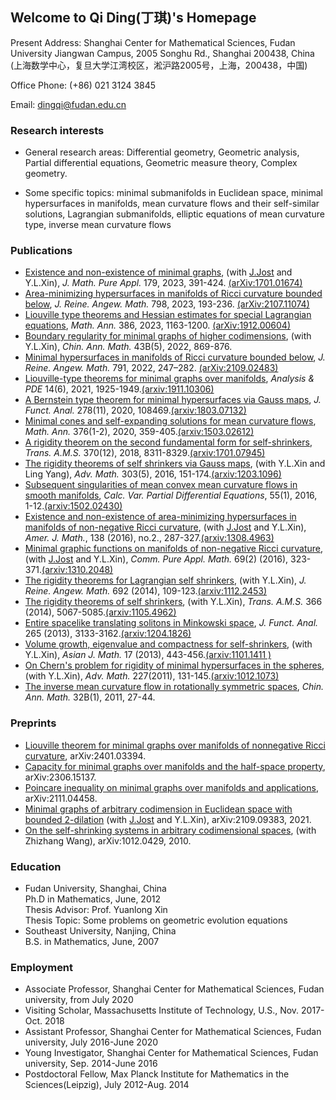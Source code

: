 ## Welcome to Qi Ding(丁琪)'s Homepage   

Present Address: Shanghai Center for Mathematical Sciences, Fudan University Jiangwan Campus, 2005 Songhu Rd., Shanghai 200438, China  
(上海数学中心，复旦大学江湾校区，淞沪路2005号，上海，200438，中国)

Office Phone: (+86) 021 3124 3845

Email: dingqi@fudan.edu.cn

### Research interests
- General research areas: Differential geometry, Geometric analysis, Partial differential equations, Geometric measure theory, Complex geometry.

- Some specific topics: minimal submanifolds in Euclidean space, minimal hypersurfaces in manifolds, mean curvature flows and their self-similar solutions, Lagrangian submanifolds, elliptic equations of mean curvature type, inverse mean curvature flows 

### Publications 


- [Existence and non-existence of minimal graphs](https://www.sciencedirect.com/science/article/pii/S0021782423001320), (with [J.Jost](https://www.mis.mpg.de/people/juergen-jost) and Y.L.Xin),  _J. Math. Pure Appl._ 179, 2023, 391-424. [(arXiv:1701.01674)](https://arxiv.org/pdf/1701.01674.pdf)
- [Area-minimizing hypersurfaces in manifolds of Ricci curvature bounded below](https://www.degruyter.com/document/doi/10.1515/crelle-2023-0008/html), _J. Reine. Angew. Math._ 798, 2023, 193-236. [(arXiv:2107.11074)](https://arxiv.org/pdf/2107.11074.pdf)
- [Liouville type theorems and Hessian estimates for special Lagrangian equations](https://rdcu.be/cRhMN), _Math. Ann._ 386, 2023, 1163-1200. [(arXiv:1912.00604)](https://arxiv.org/pdf/1912.00604.pdf)
- [Boundary regularity for minimal graphs of higher codimensions](https://link.springer.com/article/10.1007/s11401-022-0364-z), (with Y.L.Xin), _Chin. Ann. Math._ 43B(5), 2022, 869-876.
- [Minimal hypersurfaces in manifolds of Ricci curvature bounded below](https://www.degruyter.com/document/doi/10.1515/crelle-2022-0050/html), _J. Reine. Angew. Math._ 791, 2022, 247–282. [(arXiv:2109.02483)](https://arxiv.org/pdf/2109.02483.pdf)
- [Liouville-type theorems for minimal graphs over manifolds](https://msp.org/apde/2021/14-6/apde-v14-n6-p11-p.pdf), _Analysis & PDE_ 14(6), 2021, 1925-1949.[(arxiv:1911.10306)](https://arxiv.org/pdf/1911.10306.pdf)
- [A Bernstein type theorem for minimal hypersurfaces via Gauss maps](https://www.sciencedirect.com/science/article/pii/S0022123620300124?via%3Dihub), _J. Funct. Anal._ 278(11), 2020, 108469.[(arxiv:1803.07132)](https://arxiv.org/pdf/1803.07132.pdf)
- [Minimal cones and self-expanding solutions for mean curvature flows](https://link.springer.com/content/pdf/10.1007/s00208-019-01941-1.pdf), _Math. Ann._ 376(1-2), 2020, 359-405.[(arxiv:1503.02612)](https://arxiv.org/pdf/1503.02612.pdf)
- [A rigidity theorem on the second fundamental form for self-shrinkers](https://www.ams.org/journals/tran/2018-370-12/S0002-9947-2018-07578-X/S0002-9947-2018-07578-X.pdf), _Trans. A.M.S._ 370(12), 2018, 8311-8329.[(arxiv:1701.07945)](https://arxiv.org/pdf/1701.07945.pdf)
- [The rigidity theorems of self shrinkers via Gauss maps](https://www.sciencedirect.com/science/article/pii/S0001870816310465?via%3Dihub), (with Y.L.Xin and Ling Yang), _Adv. Math._ 303(5), 2016, 151-174.[(arxiv:1203.1096)](https://arxiv.org/pdf/1203.1096.pdf)
- [Subsequent singularities of mean convex mean curvature flows in smooth manifolds](https://link.springer.com/content/pdf/10.1007/s00526-015-0937-8.pdf), _Calc. Var. Partial Differential Equations_, 55(1), 2016, 1-12.[(arxiv:1502.02430)](https://arxiv.org/pdf/1502.02430.pdf)
- [Existence and non-existence of area-minimizing hypersurfaces in manifolds of non-negative Ricci curvature](https://muse.jhu.edu/article/613784/pdf), (with [J.Jost](https://www.mis.mpg.de/people/juergen-jost) and Y.L.Xin), _Amer. J. Math._, 138 (2016), no.2., 287-327.[(arxiv:1308.4963)](https://arxiv.org/pdf/1308.4963.pdf)
- [Minimal graphic functions on manifolds of non-negative Ricci curvature](https://onlinelibrary.wiley.com/doi/epdf/10.1002/cpa.21566), (with [J.Jost](https://www.mis.mpg.de/people/juergen-jost) and Y.L.Xin), _Comm. Pure Appl. Math._ 69(2) (2016), 323-371.[(arxiv:1310.2048)](https://arxiv.org/pdf/1310.2048.pdf)
- [The rigidity theorems for Lagrangian self shrinkers](https://www.degruyter.com/document/doi/10.1515/crelle-2012-0081/html), (with Y.L.Xin), _J. Reine. Angew. Math._ 692 (2014), 109-123.[(arxiv:1112.2453)](https://arxiv.org/pdf/1112.2453.pdf)
- [The rigidity theorems of self shrinkers](https://www.ams.org/journals/tran/2014-366-10/S0002-9947-2014-05901-1/S0002-9947-2014-05901-1.pdf), (with Y.L.Xin), _Trans. A.M.S._ 366 (2014), 5067-5085.[(arxiv:1105.4962)](https://arxiv.org/pdf/1105.4962.pdf)
- [Entire spacelike translating solitons in Minkowski space](https://www.sciencedirect.com/science/article/pii/S0022123613003650?via%3Dihub), _J. Funct. Anal._ 265 (2013), 3133-3162.[(arxiv:1204.1826)](https://arxiv.org/pdf/1204.1826.pdf)
- [Volume growth, eigenvalue and compactness for self-shrinkers](https://www.intlpress.com/site/pub/files/_fulltext/journals/ajm/2013/0017/0003/AJM-2013-0017-0003-a003.pdf), (with Y.L.Xin), _Asian J. Math._ 17 (2013), 443-456.[(arxiv:1101.1411 )](https://arxiv.org/pdf/1101.1411.pdf)
- [On Chern's problem for rigidity of minimal hypersurfaces in the spheres](https://www.sciencedirect.com/science/article/pii/S0001870811000338?via%3Dihub), (with Y.L.Xin), _Adv. Math._ 227(2011), 131-145.[(arxiv:1012.1073)](https://arxiv.org/pdf/1012.1073.pdf)
- [The inverse mean curvature flow in rotationally symmetric spaces](https://link.springer.com/content/pdf/10.1007/s11401-010-0626-z.pdf), _Chin. Ann. Math._ 32B(1), 2011, 27-44.

### Preprints

- [Liouville theorem for minimal graphs over manifolds of nonnegative Ricci curvature](https://arxiv.org/pdf/2401.03394.pdf), arXiv:2401.03394.
- [Capacity for minimal graphs over manifolds and the half-space property](https://arxiv.org/pdf/2306.15137.pdf), arXiv:2306.15137.
- [Poincare inequality on minimal graphs over manifolds and applications](https://arxiv.org/pdf/2111.04458.pdf), arXiv:2111.04458.
- [Minimal graphs of arbitrary codimension in Euclidean space with bounded 2-dilation](https://arxiv.org/pdf/2109.09383.pdf) (with [J.Jost](https://www.mis.mpg.de/people/juergen-jost) and Y.L.Xin), arXiv:2109.09383, 2021.
- [On the self-shrinking systems in arbitrary codimensional spaces](https://arxiv.org/pdf/1012.0429.pdf), (with Zhizhang Wang), arXiv:1012.0429, 2010.

### Education

- Fudan University, Shanghai, China  
  Ph.D in Mathematics, June, 2012  
  Thesis Advisor: Prof. Yuanlong Xin  
  Thesis Topic: Some problems on geometric evolution equations  
- Southeast University, Nanjing, China  
  B.S. in Mathematics, June, 2007

### Employment

- Associate Professor, Shanghai Center for Mathematical Sciences, Fudan university, from July 2020
- Visiting Scholar, Massachusetts Institute of Technology, U.S., Nov. 2017-Oct. 2018
- Assistant Professor, Shanghai Center for Mathematical Sciences, Fudan university, July 2016-June 2020
- Young Investigator, Shanghai Center for Mathematical Sciences, Fudan university, Sep. 2014-June 2016
- Postdoctoral Fellow, Max Planck Institute for Mathematics in the Sciences(Leipzig), July 2012-Aug. 2014

